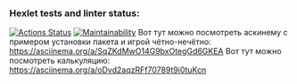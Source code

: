 ### Hexlet tests and linter status:
[![Actions Status](https://github.com/JduMoment/python-project-49/actions/workflows/hexlet-check.yml/badge.svg)](https://github.com/JduMoment/python-project-49/actions)
[![Maintainability](https://api.codeclimate.com/v1/badges/2dd93f32b0994a1d1010/maintainability)](https://codeclimate.com/github/JduMoment/python-project-49/maintainability)
Вот тут можно посмотреть аскинему с примером установки пакета и игрой чётно-нечётно: https://asciinema.org/a/SqZKdMwO14G9bxOtegGd6GKEA
Вот тут можно посмотреть калькуляцию: https://asciinema.org/a/oDvd2aqzRFf70789t9i0tuKcn
